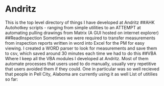 # Andritz
This is the top level directory of things I have developed at Andritz
##AHK
Autohotkey scripts - ranging from simple utilities to an ATTEMPT at automating pulling drawings from Matrix (A GUI hosted on internet explorer)
##ReadInspection
Sometimes we were required to transfer measurements from inspection reports written in word into Excel for the PM for easy viewing. I created a WORD parser to look for measurements and save them to csv, which saved around 30 minutes each time we had to do this
##VBA
Where I keep all the VBA modules I developed at Andritz.
Most of them automate processes that users used to do manually, usually very repetitive that users avoided them if they could. 
One in particular was so well recieved that people in Pell City, Alaboma are currently using it as well
List of utitilies so far: